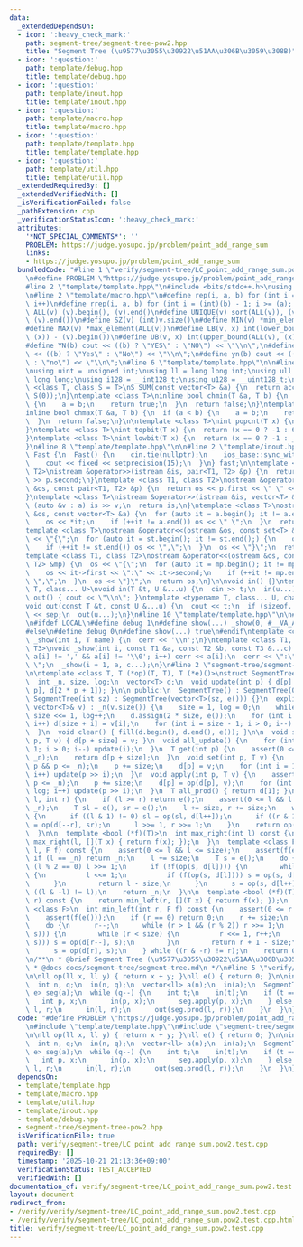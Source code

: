 ```yaml
---
data:
  _extendedDependsOn:
  - icon: ':heavy_check_mark:'
    path: segment-tree/segment-tree-pow2.hpp
    title: "Segment Tree (\u9577\u3055\u30922\u51AA\u306B\u3059\u308B)"
  - icon: ':question:'
    path: template/debug.hpp
    title: template/debug.hpp
  - icon: ':question:'
    path: template/inout.hpp
    title: template/inout.hpp
  - icon: ':question:'
    path: template/macro.hpp
    title: template/macro.hpp
  - icon: ':question:'
    path: template/template.hpp
    title: template/template.hpp
  - icon: ':question:'
    path: template/util.hpp
    title: template/util.hpp
  _extendedRequiredBy: []
  _extendedVerifiedWith: []
  _isVerificationFailed: false
  _pathExtension: cpp
  _verificationStatusIcon: ':heavy_check_mark:'
  attributes:
    '*NOT_SPECIAL_COMMENTS*': ''
    PROBLEM: https://judge.yosupo.jp/problem/point_add_range_sum
    links:
    - https://judge.yosupo.jp/problem/point_add_range_sum
  bundledCode: "#line 1 \"verify/segment-tree/LC_point_add_range_sum.pow2.test.cpp\"\
    \n#define PROBLEM \"https://judge.yosupo.jp/problem/point_add_range_sum\"\n\n\
    #line 2 \"template/template.hpp\"\n#include <bits/stdc++.h>\nusing namespace std;\n\
    \n#line 2 \"template/macro.hpp\"\n#define rep(i, a, b) for (int i = (a); i < (int)(b);\
    \ i++)\n#define rrep(i, a, b) for (int i = (int)(b) - 1; i >= (a); i--)\n#define\
    \ ALL(v) (v).begin(), (v).end()\n#define UNIQUE(v) sort(ALL(v)), (v).erase(unique(ALL(v)),\
    \ (v).end())\n#define SZ(v) (int)v.size()\n#define MIN(v) *min_element(ALL(v))\n\
    #define MAX(v) *max_element(ALL(v))\n#define LB(v, x) int(lower_bound(ALL(v),\
    \ (x)) - (v).begin())\n#define UB(v, x) int(upper_bound(ALL(v), (x)) - (v).begin())\n\
    #define YN(b) cout << ((b) ? \"YES\" : \"NO\") << \"\\n\";\n#define Yn(b) cout\
    \ << ((b) ? \"Yes\" : \"No\") << \"\\n\";\n#define yn(b) cout << ((b) ? \"yes\"\
    \ : \"no\") << \"\\n\";\n#line 6 \"template/template.hpp\"\n\n#line 2 \"template/util.hpp\"\
    \nusing uint = unsigned int;\nusing ll = long long int;\nusing ull = unsigned\
    \ long long;\nusing i128 = __int128_t;\nusing u128 = __uint128_t;\n\ntemplate\
    \ <class T, class S = T>\nS SUM(const vector<T> &a) {\n  return accumulate(ALL(a),\
    \ S(0));\n}\ntemplate <class T>\ninline bool chmin(T &a, T b) {\n  if (a > b)\
    \ {\n    a = b;\n    return true;\n  }\n  return false;\n}\ntemplate <class T>\n\
    inline bool chmax(T &a, T b) {\n  if (a < b) {\n    a = b;\n    return true;\n\
    \  }\n  return false;\n}\n\ntemplate <class T>\nint popcnt(T x) {\n  return __builtin_popcountll(x);\n\
    }\ntemplate <class T>\nint topbit(T x) {\n  return (x == 0 ? -1 : 63 - __builtin_clzll(x));\n\
    }\ntemplate <class T>\nint lowbit(T x) {\n  return (x == 0 ? -1 : __builtin_ctzll(x));\n\
    }\n#line 8 \"template/template.hpp\"\n\n#line 2 \"template/inout.hpp\"\nstruct\
    \ Fast {\n  Fast() {\n    cin.tie(nullptr);\n    ios_base::sync_with_stdio(false);\n\
    \    cout << fixed << setprecision(15);\n  }\n} fast;\n\ntemplate <class T1, class\
    \ T2>\nistream &operator>>(istream &is, pair<T1, T2> &p) {\n  return is >> p.first\
    \ >> p.second;\n}\ntemplate <class T1, class T2>\nostream &operator<<(ostream\
    \ &os, const pair<T1, T2> &p) {\n  return os << p.first << \" \" << p.second;\n\
    }\ntemplate <class T>\nistream &operator>>(istream &is, vector<T> &a) {\n  for\
    \ (auto &v : a) is >> v;\n  return is;\n}\ntemplate <class T>\nostream &operator<<(ostream\
    \ &os, const vector<T> &a) {\n  for (auto it = a.begin(); it != a.end();) {\n\
    \    os << *it;\n    if (++it != a.end()) os << \" \";\n  }\n  return os;\n}\n\
    template <class T>\nostream &operator<<(ostream &os, const set<T> &st) {\n  os\
    \ << \"{\";\n  for (auto it = st.begin(); it != st.end();) {\n    os << *it;\n\
    \    if (++it != st.end()) os << \",\";\n  }\n  os << \"}\";\n  return os;\n}\n\
    template <class T1, class T2>\nostream &operator<<(ostream &os, const map<T1,\
    \ T2> &mp) {\n  os << \"{\";\n  for (auto it = mp.begin(); it != mp.end();) {\n\
    \    os << it->first << \":\" << it->second;\n    if (++it != mp.end()) os <<\
    \ \",\";\n  }\n  os << \"}\";\n  return os;\n}\n\nvoid in() {}\ntemplate <typename\
    \ T, class... U>\nvoid in(T &t, U &...u) {\n  cin >> t;\n  in(u...);\n}\nvoid\
    \ out() { cout << \"\\n\"; }\ntemplate <typename T, class... U, char sep = ' '>\n\
    void out(const T &t, const U &...u) {\n  cout << t;\n  if (sizeof...(u)) cout\
    \ << sep;\n  out(u...);\n}\n#line 10 \"template/template.hpp\"\n\n#line 2 \"template/debug.hpp\"\
    \n#ifdef LOCAL\n#define debug 1\n#define show(...) _show(0, #__VA_ARGS__, __VA_ARGS__)\n\
    #else\n#define debug 0\n#define show(...) true\n#endif\ntemplate <class T>\nvoid\
    \ _show(int i, T name) {\n  cerr << '\\n';\n}\ntemplate <class T1, class T2, class...\
    \ T3>\nvoid _show(int i, const T1 &a, const T2 &b, const T3 &...c) {\n  for (;\
    \ a[i] != ',' && a[i] != '\\0'; i++) cerr << a[i];\n  cerr << \":\" << b << \"\
    \ \";\n  _show(i + 1, a, c...);\n}\n#line 2 \"segment-tree/segment-tree-pow2.hpp\"\
    \n\ntemplate <class T, T (*op)(T, T), T (*e)()>\nstruct SegmentTree {\n private:\n\
    \  int _n, size, log;\n  vector<T> d;\n  void update(int p) { d[p] = op(d[2 *\
    \ p], d[2 * p + 1]); }\n\n public:\n  SegmentTree() : SegmentTree(0) {}\n  explicit\
    \ SegmentTree(int sz) : SegmentTree(vector<T>(sz, e())) {}\n  explicit SegmentTree(const\
    \ vector<T>& v) : _n(v.size()) {\n    size = 1, log = 0;\n    while (size < _n)\
    \ size <<= 1, log++;\n    d.assign(2 * size, e());\n    for (int i = 0; i < v.size();\
    \ i++) d[size + i] = v[i];\n    for (int i = size - 1; i > 0; i--) update(i);\n\
    \  }\n  void clear() { fill(d.begin(), d.end(), e()); }\n\n  void set_without_update(int\
    \ p, T v) { d[p + size] = v; }\n  void all_update() {\n    for (int i = size -\
    \ 1; i > 0; i--) update(i);\n  }\n  T get(int p) {\n    assert(0 <= p && p <=\
    \ _n);\n    return d[p + size];\n  }\n  void set(int p, T v) {\n    assert(0 <=\
    \ p && p <= _n);\n    p += size;\n    d[p] = v;\n    for (int i = 1; i <= log;\
    \ i++) update(p >> i);\n  }\n  void apply(int p, T v) {\n    assert(0 <= p &&\
    \ p <= _n);\n    p += size;\n    d[p] = op(d[p], v);\n    for (int i = 1; i <=\
    \ log; i++) update(p >> i);\n  }\n  T all_prod() { return d[1]; }\n  T prod(int\
    \ l, int r) {\n    if (l >= r) return e();\n    assert(0 <= l && l <= r && r <=\
    \ _n);\n    T sl = e(), sr = e();\n    l += size, r += size;\n    while (l < r)\
    \ {\n      if ((l & 1) != 0) sl = op(sl, d[l++]);\n      if ((r & 1) != 0) sr\
    \ = op(d[--r], sr);\n      l >>= 1, r >>= 1;\n    }\n    return op(sl, sr);\n\
    \  }\n\n  template <bool (*f)(T)>\n  int max_right(int l) const {\n    return\
    \ max_right(l, [](T x) { return f(x); });\n  }\n  template <class F>\n  int max_right(int\
    \ l, F f) const {\n    assert(0 <= l && l <= size);\n    assert(f(e()));\n   \
    \ if (l == _n) return _n;\n    l += size;\n    T s = e();\n    do {\n      while\
    \ (l % 2 == 0) l >>= 1;\n      if (!f(op(s, d[l]))) {\n        while (l < size)\
    \ {\n          l <<= 1;\n          if (f(op(s, d[l]))) s = op(s, d[l++]);\n  \
    \      }\n        return l - size;\n      }\n      s = op(s, d[l++]);\n    } while\
    \ ((l & -l) != l);\n    return _n;\n  }\n\n  template <bool (*f)(T)>\n  int min_left(int\
    \ r) const {\n    return min_left(r, [](T x) { return f(x); });\n  }\n  template\
    \ <class F>\n  int min_left(int r, F f) const {\n    assert(0 <= r && r <= _n);\n\
    \    assert(f(e()));\n    if (r == 0) return 0;\n    r += size;\n    T s = e();\n\
    \    do {\n      r--;\n      while (r > 1 && (r % 2)) r >>= 1;\n      if (!f(op(d[r],\
    \ s))) {\n        while (r < size) {\n          r <<= 1, r++;\n          if (f(op(d[r],\
    \ s))) s = op(d[r--], s);\n        }\n        return r + 1 - size;\n      }\n\
    \      s = op(d[r], s);\n    } while ((r & -r) != r);\n    return 0;\n  }\n};\n\
    \n/**\n * @brief Segment Tree (\u9577\u3055\u30922\u51AA\u306B\u3059\u308B)\n\
    \ * @docs docs/segment-tree/segment-tree.md\n */\n#line 5 \"verify/segment-tree/LC_point_add_range_sum.pow2.test.cpp\"\
    \n\nll op(ll x, ll y) { return x + y; }\nll e() { return 0; }\n\nint main() {\n\
    \  int n, q;\n  in(n, q);\n  vector<ll> a(n);\n  in(a);\n  SegmentTree<ll, op,\
    \ e> seg(a);\n  while (q--) {\n    int t;\n    in(t);\n    if (t == 0) {\n   \
    \   int p, x;\n      in(p, x);\n      seg.apply(p, x);\n    } else {\n      int\
    \ l, r;\n      in(l, r);\n      out(seg.prod(l, r));\n    }\n  }\n}\n"
  code: "#define PROBLEM \"https://judge.yosupo.jp/problem/point_add_range_sum\"\n\
    \n#include \"template/template.hpp\"\n#include \"segment-tree/segment-tree-pow2.hpp\"\
    \n\nll op(ll x, ll y) { return x + y; }\nll e() { return 0; }\n\nint main() {\n\
    \  int n, q;\n  in(n, q);\n  vector<ll> a(n);\n  in(a);\n  SegmentTree<ll, op,\
    \ e> seg(a);\n  while (q--) {\n    int t;\n    in(t);\n    if (t == 0) {\n   \
    \   int p, x;\n      in(p, x);\n      seg.apply(p, x);\n    } else {\n      int\
    \ l, r;\n      in(l, r);\n      out(seg.prod(l, r));\n    }\n  }\n}"
  dependsOn:
  - template/template.hpp
  - template/macro.hpp
  - template/util.hpp
  - template/inout.hpp
  - template/debug.hpp
  - segment-tree/segment-tree-pow2.hpp
  isVerificationFile: true
  path: verify/segment-tree/LC_point_add_range_sum.pow2.test.cpp
  requiredBy: []
  timestamp: '2025-10-21 21:13:36+09:00'
  verificationStatus: TEST_ACCEPTED
  verifiedWith: []
documentation_of: verify/segment-tree/LC_point_add_range_sum.pow2.test.cpp
layout: document
redirect_from:
- /verify/verify/segment-tree/LC_point_add_range_sum.pow2.test.cpp
- /verify/verify/segment-tree/LC_point_add_range_sum.pow2.test.cpp.html
title: verify/segment-tree/LC_point_add_range_sum.pow2.test.cpp
---
```

